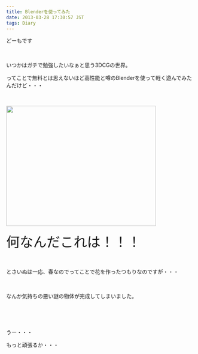 ```yaml
---
title: Blenderを使ってみた
date: 2013-03-28 17:30:57 JST
tags: Diary
---
```

<p>どーもです</p>
<p>&nbsp;</p>
<p>いつかはガチで勉強したいなぁと思う3DCGの世界。</p>
<p>ってことで無料とは思えないほど高性能と噂のBlenderを使って軽く遊んでみたんだけど・・・</p>
<p>&nbsp;</p>
<p><img src="https://lh4.googleusercontent.com/-TOICAs0D1jE/UVP30riK0EI/AAAAAAAABzc/PwmO3JFrsC8/s400/Screenshot%2520from%25202013-03-28%252016%253A50%253A55.png" height="320" width="400" /></p>
<p><span style="font-size:36px;">何なんだこれは！！！</span></p>
<p>&nbsp;</p>
<p>とさいぬは一応、春なのでってことで花を作ったつもりなのですが・・・</p>
<p>&nbsp;</p>
<p>なんか気持ちの悪い謎の物体が完成してしまいました。</p>
<p>&nbsp;</p>
<p>&nbsp;</p>
<p>うー・・・</p>
<p>もっと頑張るか・・・</p>
